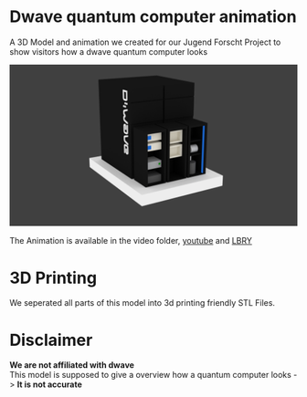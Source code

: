 # Dwave quantum computer animation
A 3D Model and animation we created for our Jugend Forscht Project to show visitors how a dwave quantum computer looks

![](https://raw.githubusercontent.com/Quantum-Computing-Jufo-2019/dwave-quantum-computer-3d-animation/master/img/overview.png)

The Animation is available in the video folder, [youtube](https://www.youtube.com/watch?v=AcO8yO35ci8) and [LBRY](https://lbry.tv/@jonathan.treffler:4/DWAVE-Quantum-Computer-Animation:6)
# 3D Printing
We seperated all parts of this model into 3d printing friendly STL Files.

# Disclaimer
__We are not affiliated with dwave__<br>
This model is supposed to give a overview how a quantum computer looks -> __It is not accurate__
